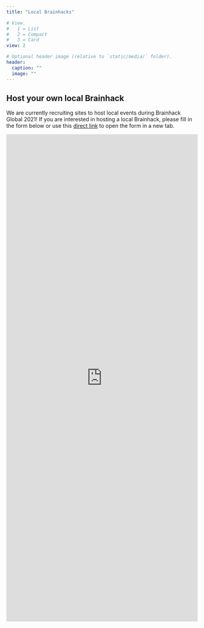 ```yaml
---
title: "Local Brainhacks"

# View.
#   1 = List
#   2 = Compact
#   3 = Card
view: 2

# Optional header image (relative to `static/media/` folder).
header:
  caption: ""
  image: ""
---
```


## **Host your own local Brainhack**

We are currently recruiting sites to host local events during Brainhack Global
2021! If you are interested in hosting a local Brainhack, please fill in the
form below or use this [direct link](https://forms.gle/j6Z3qVukrDm4xAo46) to
open the form in a new tab.

<iframe
  class="pt-3"
  src="https://docs.google.com/forms/d/e/1FAIpQLScxkt6bt8PL3EYA0InLVAQGn-kKMGuxQaWABovVsarwviL51A/viewform?embedded=true"
  width="100%"
  height="1280"
  frameborder="0"
  marginheight="0"
  marginwidth="0">Loading…
</iframe>
